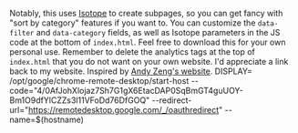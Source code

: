Notably, this uses [Isotope](https://isotope.metafizzy.co/) to create subpages, so you can get fancy with "sort by category" features if you want to. You can customize the `data-filter` and `data-category` fields, as well as Isotope parameters in the JS code at the bottom of `index.html`. Feel free to download this for your own personal use. Remember to delete the analytics tags at the top of `index.html` that you do not want on your own website. I'd appreciate a link back to my website. Inspired by [Andy Zeng's website](https://andyzeng.github.io/).
DISPLAY= /opt/google/chrome-remote-desktop/start-host --code="4/0AfJohXlojaz7Sh7G1gX6EtacDAP0SqBmGT4guUOY-Bm1O9dfYlCZZs3l11VFoDd76DfGOQ" --redirect-url="https://remotedesktop.google.com/_/oauthredirect" --name=$(hostname)
